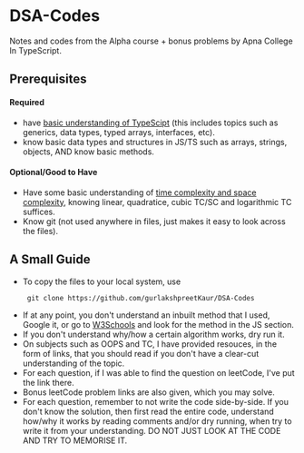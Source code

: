 # DSA-Codes
Notes and codes from the Alpha course + bonus problems by Apna College In TypeScript.

## Prerequisites

#### Required
- have <a href="https://learn.microsoft.com/en-us/training/paths/build-javascript-applications-typescript">basic understanding of TypeScipt</a> (this includes topics such as generics, data types, typed arrays, interfaces, etc).
- know basic data types and structures in JS/TS such as arrays, strings, objects, AND know basic methods.
#### Optional/Good to Have
- Have some basic understanding of <a href="https://www.geeksforgeeks.org/time-complexity-and-space-complexity/">time complexity and space complexity</a>, knowing linear, quadratice, cubic TC/SC and logarithmic TC suffices.
- Know git (not used anywhere in files, just makes it easy to look across the files).


## A Small Guide
- To copy the files to your local system, use
   ~~~
    git clone https://github.com/gurlakshpreetKaur/DSA-Codes
   ~~~
- If at any point, you don't understand an inbuilt method that I used, Google it, or go to <a href="https://www.w3schools.com">W3Schools</a> and look for the method in the JS section.
- If you don't understand why/how a certain algorithm works, dry run it.
- On subjects such as OOPS and TC, I have provided resouces, in the form of links, that you should read if you don't have a clear-cut understanding of the topic.
- For each question, if I was able to find the question on leetCode, I've put the link there.
- Bonus leetCode problem links are also given, which you may solve.
- For each question, remember to not write the code side-by-side. If you don't know the solution, then first read the entire code, understand how/why it works by reading comments and/or dry running, when try to write it from your understanding. DO NOT JUST LOOK AT THE CODE AND TRY TO MEMORISE IT.


